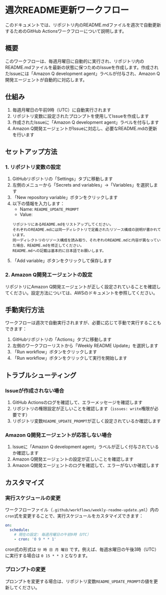# 週次README更新ワークフロー

このドキュメントでは、リポジトリ内のREADME.mdファイルを週次で自動更新するためのGitHub Actionsワークフローについて説明します。

## 概要

このワークフローは、毎週月曜日に自動的に実行され、リポジトリ内のREADME.mdファイルを最新の状態に保つためのIssueを作成します。作成されたIssueには「Amazon Q development agent」ラベルが付与され、Amazon Q開発エージェントが自動的に対応します。

## 仕組み

1. 毎週月曜日の午前9時（UTC）に自動実行されます
2. リポジトリ変数に設定されたプロンプトを使用してIssueを作成します
3. 作成されたIssueに「Amazon Q development agent」ラベルを付与します
4. Amazon Q開発エージェントがIssueに対応し、必要なREADME.mdの更新を行います

## セットアップ方法

### 1. リポジトリ変数の設定

1. GitHubリポジトリの「Settings」タブに移動します
2. 左側のメニューから「Secrets and variables」→「Variables」を選択します
3. 「New repository variable」ボタンをクリックします
4. 以下の情報を入力します：
   - Name: `README_UPDATE_PROMPT`
   - Value: 
   ```
   リポジトリにあるREADME.mdをリストアップしてください。
   それぞれのREADME.mdには同一ディレクトリで定義されたリソース構成の説明が書かれています。
   同一ディレクトリのリソース構成を読み取り、それぞれのREADME.mdと内容が異なっていた場合、README.mdを修正してください。
   README.mdへの記載は基本的に日本語でお願いします。
   ```
5. 「Add variable」ボタンをクリックして保存します

### 2. Amazon Q開発エージェントの設定

リポジトリにAmazon Q開発エージェントが正しく設定されていることを確認してください。設定方法については、AWSのドキュメントを参照してください。

## 手動実行方法

ワークフローは週次で自動実行されますが、必要に応じて手動で実行することもできます：

1. GitHubリポジトリの「Actions」タブに移動します
2. 左側のワークフローリストから「Weekly README Update」を選択します
3. 「Run workflow」ボタンをクリックします
4. 「Run workflow」ボタンをクリックして実行を開始します

## トラブルシューティング

### Issueが作成されない場合

1. GitHub Actionsのログを確認して、エラーメッセージを確認します
2. リポジトリの権限設定が正しいことを確認します（`issues: write`権限が必要です）
3. リポジトリ変数`README_UPDATE_PROMPT`が正しく設定されているか確認します

### Amazon Q開発エージェントが応答しない場合

1. Issueに「Amazon Q development agent」ラベルが正しく付与されているか確認します
2. Amazon Q開発エージェントの設定が正しいことを確認します
3. Amazon Q開発エージェントのログを確認して、エラーがないか確認します

## カスタマイズ

### 実行スケジュールの変更

ワークフローファイル（`.github/workflows/weekly-readme-update.yml`）内の`cron`式を変更することで、実行スケジュールをカスタマイズできます：

```yaml
on:
  schedule:
    # 現在の設定: 毎週月曜日の午前9時（UTC）
    - cron: '0 9 * * 1'
```

cron式の形式は `分 時 日 月 曜日` です。例えば、毎週水曜日の午後3時（UTC）に実行する場合は `0 15 * * 3` となります。

### プロンプトの変更

プロンプトを変更する場合は、リポジトリ変数`README_UPDATE_PROMPT`の値を更新してください。
